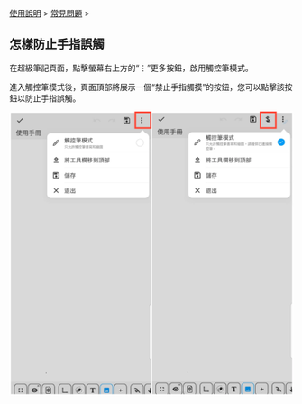 [使用說明](/dragonnest/drawnote/manual/zh) > [常見問題](/dragonnest/drawnote/manual/zh/q_a) >

怎樣防止手指誤觸
----

在超級筆記頁面，點擊螢幕右上方的“⋮”更多按鈕，啟用觸控筆模式。

進入觸控筆模式後，頁面頂部將展示一個“禁止手指觸摸”的按鈕，您可以點擊該按鈕以防止手指誤觸。

![](imgs/stylus_mode1.png)